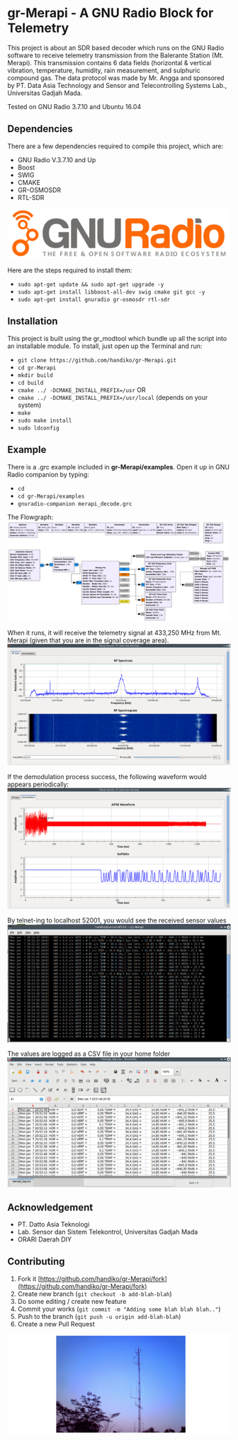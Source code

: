 # gr-Merapi - A GNU Radio Block for Telemetry
This project is about an SDR based decoder which runs on the GNU Radio software to receive telemetry transmission from the Balerante Station (Mt. Merapi). This transmission contains 6 data fields (horizontal & vertical vibration, temperature, humidity, rain measurement, and sulphuric compound gas. The data protocol was made by Mr. Angga and sponsored by PT. Data Asia Technology and Sensor and Telecontrolling Systems Lab., Universitas Gadjah Mada.

Tested on GNU Radio 3.7.10 and Ubuntu 16.04

## Dependencies
There are a few dependencies required to compile this project, which are:
* GNU Radio V.3.7.10 and Up
* Boost
* SWIG
* CMAKE
* GR-OSMOSDR
* RTL-SDR

![](./gnuradio_logo.svg)

Here are the steps required to install them:
* `sudo apt-get update && sudo apt-get upgrade -y`
* `sudo apt-get install libboost-all-dev swig cmake git gcc -y`
* `sudo apt-get install gnuradio gr-osmosdr rtl-sdr`

## Installation
This project is built using the gr_modtool which bundle up all the script into an installable module. To install, just open up the Terminal and run:
* `git clone https://github.com/handiko/gr-Merapi.git`
* `cd gr-Merapi`
* `mkdir build`
* `cd build`
* `cmake ../ -DCMAKE_INSTALL_PREFIX=/usr`
        OR
* `cmake ../ -DCMAKE_INSTALL_PREFIX=/usr/local`
        (depends on your system)
* `make`
* `sudo make install`
* `sudo ldconfig`

## Example
There is a .grc example included in **gr-Merapi/examples**. Open it up in GNU Radio companion by typing:
* `cd`
* `cd gr-Merapi/examples`
* `gnuradio-companion merapi_decode.grc`

The Flowgraph:
![](./merapi_decode.grc.png)

When it runs, it will receive the telemetry signal at 433,250 MHz from Mt. Merapi (given that you are in the signal coverage area).
![](./gr-Merapi_input_spectrum.png)

If the demodulation process success, the following waveform would appears periodically:
![](./gr-Merapi_demodulation.png)

By telnet-ing to localhost 52001, you would see the received sensor values
![](./gr-Merapi_telnet.png)

The values are logged as a CSV file in your home folder
![](./gr-Merapi_merapi_log.csv.png)

## Acknowledgement
* PT. Datto Asia Teknologi
* Lab. Sensor dan Sistem Telekontrol, Universitas Gadjah Mada
* ORARI Daerah DIY

## Contributing
1. Fork it [https://github.com/handiko/gr-Merapi/fork](https://github.com/handiko/gr-Merapi/fork)
2. Create new branch (`git checkout -b add-blah-blah`)
3. Do some editing / create new feature
4. Commit your works (`git commit -m "Adding some blah blah blah.."`)
5. Push to the branch (`git push -u origin add-blah-blah`)
6. Create a new Pull Request


![](./merapi_station.png)

